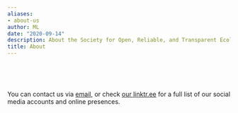 ```yaml
---
aliases:
- about-us
author: ML
date: "2020-09-14"
description: About the Society for Open, Reliable, and Transparent Ecology and Evolutionary biology (SORTEE)
title: About
---
```



&nbsp;

&nbsp;

You can contact us via [email](mailto:sortecoevo@gmail.com), or check [our linktr.ee](https://linktr.ee/sortecoevo) for a full list of our social media accounts and online presences.    

&nbsp;

&nbsp;
